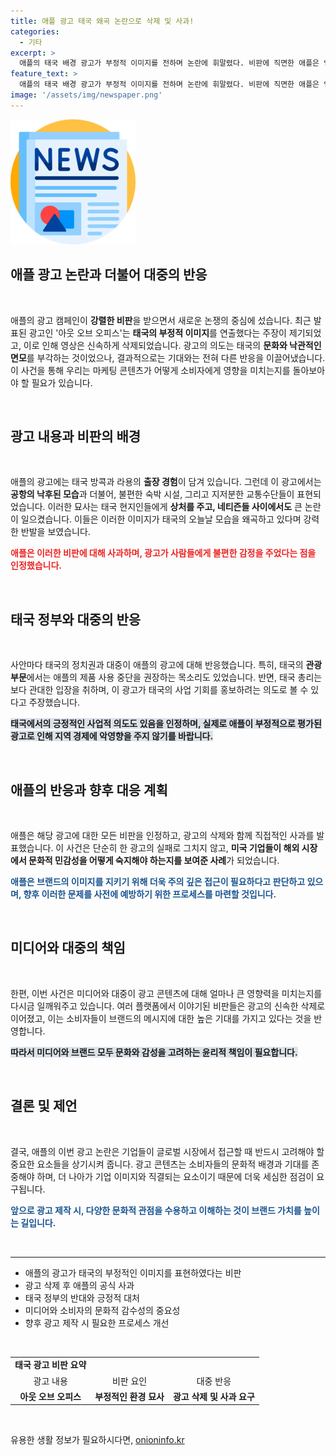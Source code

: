 ```yaml
---
title: 애플 광고 태국 왜곡 논란으로 삭제 및 사과!
categories:
  - 기타
excerpt: >
  애플의 태국 배경 광고가 부정적 이미지를 전하며 논란에 휘말렸다. 비판에 직면한 애플은 영상을 삭제하고 사과했으며, 일부 태국 정치인들은 제품 사용 중단을 권장하기에 이른다.
feature_text: >
  애플의 태국 배경 광고가 부정적 이미지를 전하며 논란에 휘말렸다. 비판에 직면한 애플은 영상을 삭제하고 사과했으며, 일부 태국 정치인들은 제품 사용 중단을 권장하기에 이른다.
image: '/assets/img/newspaper.png'
---
```


<p><img src="/assets/img/newspaper.png" alt="kimp 속보" /></p>

<h2 data-ke-size="size26">애플 광고 논란과 더불어 대중의 반응</h2>

<p data-ke-size="size16">&nbsp;</p>

<p>애플의 광고 캠페인이 <strong>강렬한 비판</strong>을 받으면서 새로운 논쟁의 중심에 섰습니다. 최근 발표된 광고인 '아웃 오브 오피스'는 <strong>태국의 부정적 이미지</strong>를 연출했다는 주장이 제기되었고, 이로 인해 영상은 신속하게 삭제되었습니다. 광고의 의도는 태국의 <strong>문화와 낙관적인 면모</strong>를 부각하는 것이었으나, 결과적으로는 기대와는 전혀 다른 반응을 이끌어냈습니다. 이 사건을 통해 우리는 마케팅 콘텐츠가 어떻게 소비자에게 영향을 미치는지를 돌아보아야 할 필요가 있습니다. </p>

<p data-ke-size="size16">&nbsp;</p>

<h2 data-ke-size="size26">광고 내용과 비판의 배경</h2>

<p data-ke-size="size16">&nbsp;</p>

<p>애플의 광고에는 태국 방콕과 라용의 <strong>출장 경험</strong>이 담겨 있습니다. 그런데 이 광고에서는 <strong>공항의 낙후된 모습</strong>과 더불어, 불편한 숙박 시설, 그리고 지저분한 교통수단들이 표현되었습니다. 이러한 묘사는 태국 현지인들에게 <strong>상처를 주고, 네티즌들 사이에서도</strong> 큰 논란이 일으켰습니다. 이들은 이러한 이미지가 태국의 오늘날 모습을 왜곡하고 있다며 강력한 반발을 보였습니다. </p>

<p><b><span style="color: #ee2323;">애플은 이러한 비판에 대해 사과하며, 광고가 사람들에게 불편한 감정을 주었다는 점을 인정했습니다.</span></b></p>

<p data-ke-size="size16">&nbsp;</p>

<h2 data-ke-size="size26">태국 정부와 대중의 반응</h2>

<p data-ke-size="size16">&nbsp;</p>

<p>사안마다 태국의 정치권과 대중이 애플의 광고에 대해 반응했습니다. 특히, 태국의 <strong>관광 부문</strong>에서는 애플의 제품 사용 중단을 권장하는 목소리도 있었습니다. 반면, 태국 총리는 보다 관대한 입장을 취하며, 이 광고가 태국의 사업 기회를 홍보하려는 의도로 볼 수 있다고 주장했습니다. </p>

<p><b><span style="background-color: #21538527;">태국에서의 긍정적인 사업적 의도도 있음을 인정하며, 실제로 애플이 부정적으로 평가된 광고로 인해 지역 경제에 악영향을 주지 않기를 바랍니다.</span></b></p>

<p data-ke-size="size16">&nbsp;</p>

<h2 data-ke-size="size26">애플의 반응과 향후 대응 계획</h2>

<p data-ke-size="size16">&nbsp;</p>

<p>애플은 해당 광고에 대한 모든 비판을 인정하고, 광고의 삭제와 함께 직접적인 사과를 발표했습니다. 이 사건은 단순히 한 광고의 실패로 그치지 않고, <strong>미국 기업들이 해외 시장에서 문화적 민감성을 어떻게 숙지해야 하는지를 보여준 사례</strong>가 되었습니다. </p>

<p><b><span style="color: #1a5490;">애플은 브랜드의 이미지를 지키기 위해 더욱 주의 깊은 접근이 필요하다고 판단하고 있으며, 향후 이러한 문제를 사전에 예방하기 위한 프로세스를 마련할 것입니다.</span></b></p>

<p data-ke-size="size16">&nbsp;</p>

<h2 data-ke-size="size26">미디어와 대중의 책임</h2>

<p data-ke-size="size16">&nbsp;</p>

<p>한편, 이번 사건은 미디어와 대중이 광고 콘텐츠에 대해 얼마나 큰 영향력을 미치는지를 다시금 일깨워주고 있습니다. 여러 플랫폼에서 이야기된 비판들은 광고의 신속한 삭제로 이어졌고, 이는 소비자들이 브랜드의 메시지에 대한 높은 기대를 가지고 있다는 것을 반영합니다. </p>

<p><b><span style="background-color: #21538527;">따라서 미디어와 브랜드 모두 문화와 감성을 고려하는 <strong>윤리적 책임</strong>이 필요합니다.</span></b></p>

<p data-ke-size="size16">&nbsp;</p>

<h2 data-ke-size="size26">결론 및 제언</h2>

<p data-ke-size="size16">&nbsp;</p>

<p>결국, 애플의 이번 광고 논란은 기업들이 글로벌 시장에서 접근할 때 반드시 고려해야 할 중요한 요소들을 상기시켜 줍니다. 광고 콘텐츠는 소비자들의 문화적 배경과 기대를 존중해야 하며, 더 나아가 기업 이미지와 직결되는 요소이기 때문에 더욱 세심한 점검이 요구됩니다. </p>

<p><b><span style="color: #1a5490;">앞으로 광고 제작 시, 다양한 문화적 관점을 수용하고 이해하는 것이 브랜드 가치를 높이는 길입니다.</span></b></p>

<p data-ke-size="size16">&nbsp;</p>

<hr />

<ul>
<li>애플의 광고가 태국의 부정적인 이미지를 표현하였다는 비판</li>
<li>광고 삭제 후 애플의 공식 사과</li>
<li>태국 정부의 반대와 긍정적 대처</li>
<li>미디어와 소비자의 문화적 감수성의 중요성</li>
<li>향후 광고 제작 시 필요한 프로세스 개선</li>
</ul>

<p data-ke-size="size16">&nbsp;</p>

<table>
<tr>
<td style="text-align: center; height: 17px;"><b>태국 광고 비판 요약</b></td>
</tr>
<tr>
<td style="text-align: center; height: 17px;">광고 내용</td>
<td style="text-align: center; height: 17px;">비판 요인</td>
<td style="text-align: center; height: 17px;">대중 반응</td>
</tr>
<tr>
<td style="text-align: center; height: 17px;"><b>아웃 오브 오피스</b></td>
<td style="text-align: center; height: 17px;"><b>부정적인 환경 묘사</b></td>
<td style="text-align: center; height: 17px;"><b>광고 삭제 및 사과 요구</b></td>
</tr>
</table>

<p data-ke-size="size16">&nbsp;</p>
유용한 생활 정보가 필요하시다면, <a href="https://onioninfo.kr" rel="dofollow">onioninfo.kr</a>


